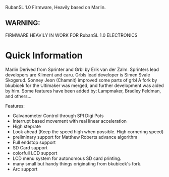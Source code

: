 RubanSL 1.0 Firmware, Heavily based on Marlin.

WARNING: 
--------
FIRMWARE HEAVILY IN WORK FOR RubanSL 1.0 ELECTRONICS


Quick Information
===================
Marlin Derived from Sprinter and Grbl by Erik van der Zalm.
Sprinters lead developers are Kliment and caru.
Grbls lead developer is Simen Svale Skogsrud. Sonney Jeon (Chamnit) improved some parts of grbl
A fork by bkubicek for the Ultimaker was merged, and further development was aided by him.
Some features have been added by:
Lampmaker, Bradley Feldman, and others...


Features:

*   Galvanometer Control through SPI Digi Pots
*   Interrupt based movement with real linear acceleration
*   High steprate
*   Look ahead (Keep the speed high when possible. High cornering speed)
*   preliminary support for Matthew Roberts advance algorithm 
*   Full endstop support
*   SD Card support
*   colorfull LCD support 
*   LCD menu system for autonomous SD card printing.
*   many small but handy things originating from bkubicek's fork.
*   Arc support